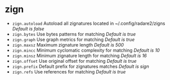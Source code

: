 <!-- TITLE: zign -->

# zign

- `zign.autoload` Autoload all zignatures located in ~/.config/radare2/zigns _Default is false_
- `zign.bytes` Use bytes patterns for matching _Default is true_
- `zign.graph` Use graph metrics for matching _Default is true_
- `zign.maxsz` Maximum zignature length _Default is 500_
- `zign.mincc` Minimum cyclomatic complexity for matching _Default is 10_
- `zign.minsz` Minimum zignature length for matching _Default is 16_
- `zign.offset` Use original offset for matching _Default is true_
- `zign.prefix` Default prefix for zignatures matches _Default is sign_
- `zign.refs` Use references for matching _Default is true_

<p hidden>zign.autoload zign.bytes zign.graph zign.maxsz zign.mincc zign.minsz zign.offset zign.prefix zign.refs</p>
